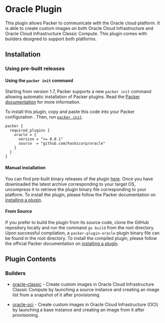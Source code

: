 # Oracle Plugin

This plugin allows Packer to communicate with the Oracle cloud platform.
It is able to create custom images on both Oracle Cloud Infrastructure and
Oracle Cloud Infrastructure Classic Compute. This plugin comes with builders
designed to support both platforms.

## Installation

### Using pre-built releases

#### Using the `packer init` command

Starting from version 1.7, Packer supports a new `packer init` command allowing
automatic installation of Packer plugins. Read the
[Packer documentation](https://www.packer.io/docs/commands/init) for more information.

To install this plugin, copy and paste this code into your Packer configuration .
Then, run [`packer init`](https://www.packer.io/docs/commands/init).

```hcl
packer {
  required_plugins {
    oracle = {
      version = ">= 0.0.1"
      source  = "github.com/hashicorp/oracle"
    }
  }
}
```

#### Manual installation

You can find pre-built binary releases of the plugin [here](https://github.com/hashicorp/packer-plugin-oracle/releases).
Once you have downloaded the latest archive corresponding to your target OS,
uncompress it to retrieve the plugin binary file corresponding to your platform.
To install the plugin, please follow the Packer documentation on
[installing a plugin](https://www.packer.io/docs/extending/plugins/#installing-plugins).


#### From Source

If you prefer to build the plugin from its source code, clone the GitHub
repository locally and run the command `go build` from the root
directory. Upon successful compilation, a `packer-plugin-oracle` plugin
binary file can be found in the root directory.
To install the compiled plugin, please follow the official Packer documentation
on [installing a plugin](https://www.packer.io/docs/extending/plugins/#installing-plugins).


## Plugin Contents

### Builders

- [oracle-classic](/docs/builders/oracle-classic.mdx) - Create custom images in Oracle Cloud Infrastructure
    Classic Compute by launching a source instance and creating an image list
    from a snapshot of it after provisioning.

- [oracle-oci](/docs/builders/oracle-classic.mdx) - Create custom images in Oracle Cloud Infrastructure (OCI) by
    launching a base instance and creating an image from it after provisioning.


